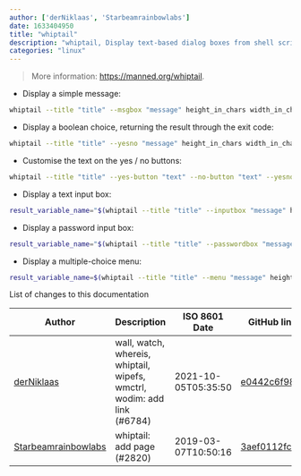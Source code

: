 ```yaml
---
author: ['derNiklaas', 'Starbeamrainbowlabs']
date: 1633404950
title: "whiptail"
description: "whiptail, Display text-based dialog boxes from shell scripts."
categories: "linux"
---
```

> More information: <https://manned.org/whiptail>.

- Display a simple message:

```bash
whiptail --title "title" --msgbox "message" height_in_chars width_in_chars
```

- Display a boolean choice, returning the result through the exit code:

```bash
whiptail --title "title" --yesno "message" height_in_chars width_in_chars
```

- Customise the text on the yes / no buttons:

```bash
whiptail --title "title" --yes-button "text" --no-button "text" --yesno "message" height_in_chars width_in_chars
```

- Display a text input box:

```bash
result_variable_name="$(whiptail --title "title" --inputbox "message" height_in_chars width_in_chars default_text 3>&1 1>&2 2>&3)"
```

- Display a password input box:

```bash
result_variable_name="$(whiptail --title "title" --passwordbox "message" height_in_chars width_in_chars 3>&1 1>&2 2>&3)"
```

- Display a multiple-choice menu:

```bash
result_variable_name=$(whiptail --title "title" --menu "message" height_in_chars width_in_chars menu_display_height "value_1" "display_text_1" "value_n" "display_text_n" ..... 3>&1 1>&2 2>&3)
```
List of changes to this documentation


Author | Description | ISO 8601 Date | GitHub link
------|-----|-----|-----
[derNiklaas](mailto:derNiklaas@users.noreply.github.com) | wall, watch, whereis, whiptail, wipefs, wmctrl, wodim: add link (#6784) | 2021-10-05T05:35:50 | [e0442c6f98f5](https://github.com/tldr-pages/tldr/commit/e0442c6f98f5e01ffc3acd1398249cf0a8a3673d)
[Starbeamrainbowlabs](mailto:sbrl@starbeamrainbowlabs.com) | whiptail: add page (#2820) | 2019-03-07T10:50:16 | [3aef0112fca7](https://github.com/tldr-pages/tldr/commit/3aef0112fca76e0033807f8feda04345e3e31df7)

